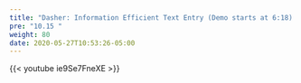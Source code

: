 ```yaml
---
title: "Dasher: Information Efficient Text Entry (Demo starts at 6:18) "
pre: "10.15 "
weight: 80
date: 2020-05-27T10:53:26-05:00
---
```


{{< youtube ie9Se7FneXE >}}



